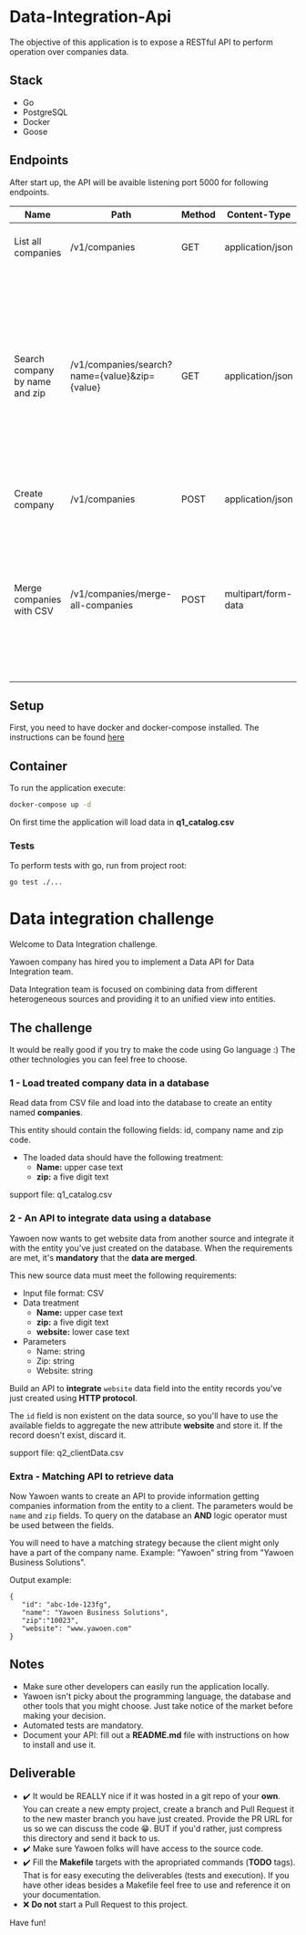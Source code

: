 
# Data-Integration-Api

The objective of this application is to expose a RESTful API to perform operation over companies data.

## Stack
- Go
- PostgreSQL
- Docker
- Goose

## Endpoints
After start up, the API will be avaible listening port 5000 for following endpoints.

| Name | Path | Method | Content-Type | Description |
| ------ | ------ | ------ | ------ | ------ |
| List all companies| /v1/companies | GET | application/json | Retrieve all companies stored in the database. |
| Search company by name and zip | /v1/companies/search?name={value}&zip={value} | GET | application/json | Provides companies informations based on query parameters values. Company name can be part of the company's name but zip needs to be the entire zip code of the company|
| Create company | /v1/companies | POST | application/json | Create a new company.|
| Merge companies with CSV | /v1/companies/merge-all-companies | POST | multipart/form-data | Parses a valid CSV file and integrate its in the actual database. If the will be discarded if ir doesn't exist. The key of the file must be named "csv".|


## Setup

First, you need to have docker and docker-compose installed. The instructions can be found [here](https://docs.docker.com/install/)

## Container

To run the application execute:

```sh
docker-compose up -d
```
On first time the application will load data in **q1_catalog.csv**

### Tests

To perform tests with go, run from project root:

```sh
go test ./...
```

# Data integration challenge


Welcome to Data Integration challenge.

Yawoen company has hired you to implement a Data API for Data Integration team.

Data Integration team is focused on combining data from different heterogeneous sources and providing it to an unified view into entities.

## The challenge

It would be really good if you try to make the code using Go language :)
The other technologies you can feel free to choose.

### 1 - Load treated company data in a database

Read data from CSV file and load into the database to create an entity named **companies**.

This entity should contain the following fields: id, company name and zip code. 

- The loaded data should have the following treatment:
    - **Name:** upper case text
    - **zip:** a five digit text

support file: q1_catalog.csv


### 2 - An API to integrate data using a database

Yawoen now wants to get website data from another source and integrate it with the entity you've just created on the database. When the requirements are met, it's **mandatory** that the **data are merged**.

This new source data must meet the following requirements:

- Input file format: CSV
- Data treatment
    - **Name:** upper case text
    - **zip:** a five digit text
    - **website:** lower case text
- Parameters
    - Name: string
    - Zip: string 
    - Website: string

Build an API to **integrate** `website` data field into the entity records you've just created using **HTTP protocol**.

The `id` field is non existent on the data source, so you'll have to use the available fields to aggregate the new attribute **website** and store it. If the record doesn't exist, discard it.

support file: q2_clientData.csv


### Extra - Matching API to retrieve data

Now Yawoen wants to create an API to provide information getting companies information from the entity to a client. 
The parameters would be `name` and `zip` fields. To query on the database an **AND** logic operator must be used between the fields.

You will need to have a matching strategy because the client might only have a part of the company name. 
Example: "Yawoen" string from "Yawoen Business Solutions".

Output example: 
 ```
 {
 	"id": "abc-1de-123fg",
 	"name": "Yawoen Business Solutions",
 	"zip":"10023",
 	"website": "www.yawoen.com"
 }
 ```

## Notes


- Make sure other developers can easily run the application locally.
- Yawoen isn't picky about the programming language, the database and other tools that you might choose. Just take notice of the market before making your decision.
- Automated tests are mandatory.
- Document your API: fill out a **README.md** file with instructions on how to install and use it.


## Deliverable


- :heavy_check_mark: It would be REALLY nice if it was hosted in a git repo of your **own**. You can create a new empty project, create a branch and Pull Request it to the new master branch you have just created. Provide the PR URL for us so we can discuss the code :grin:. BUT if you'd rather, just compress this directory and send it back to us.
- :heavy_check_mark: Make sure Yawoen folks will have access to the source code.
- :heavy_check_mark: Fill the **Makefile** targets with the apropriated commands (**TODO** tags). That is for easy executing the deliverables (tests and execution). If you have other ideas besides a Makefile feel free to use and reference it on your documentation.
- :x: **Do not** start a Pull Request to this project.

Have fun!
